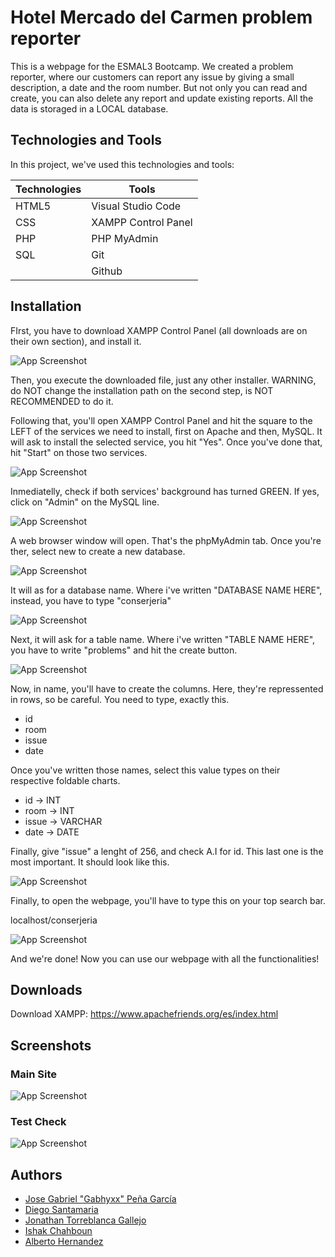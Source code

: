 # Hotel Mercado del Carmen problem reporter

This is a webpage for the ESMAL3 Bootcamp. We created a problem reporter, where our customers can report any issue by giving a small description, a date and the room number. But not only you can read and create, you can also delete any report and update existing reports. All the data is storaged in a LOCAL database.
## Technologies and Tools

In this project, we've used this technologies and tools:

| Technologies | Tools |
| ------------- | -------------|
| HTML5 | Visual Studio Code |
| CSS | XAMPP Control Panel |
| PHP | PHP MyAdmin
| SQL | Git |
|  | Github |


## Installation

FIrst, you have to download XAMPP Control Panel (all downloads are on their own section), and install it. 

![App Screenshot](https://res.cloudinary.com/dmkvpncg9/image/upload/v1731661024/Step1_vy6lf0.png)

Then, you execute the downloaded file, just any other installer. WARNING, do NOT change the installation path on the second step, is NOT RECOMMENDED to do it.

Following that, you'll open XAMPP Control Panel and hit the square to the LEFT of the services we need to install, first on Apache and then, MySQL. It will ask to install the selected service, you hit "Yes". Once you've done that, hit "Start" on those two services.

![App Screenshot](https://res.cloudinary.com/dmkvpncg9/image/upload/v1731661025/Step2_pdjw4q.png)

Inmediatelly, check if both services' background has turned GREEN. If yes, click on "Admin" on the MySQL line.

![App Screenshot](https://res.cloudinary.com/dmkvpncg9/image/upload/v1731661025/Step3_brcrmq.png)

A web browser window will open. That's the phpMyAdmin tab. Once you're ther, select new to create a new database.

![App Screenshot](https://res.cloudinary.com/dmkvpncg9/image/upload/v1731661027/Step4_f3qiqx.png)

It will as for a database name. Where i've written "DATABASE NAME HERE", instead, you have to type "conserjeria"

![App Screenshot](https://res.cloudinary.com/dmkvpncg9/image/upload/v1731661027/Step5_ptxfez.png)

Next, it will ask for a table name. Where i've written "TABLE NAME HERE", you have to write "problems" and hit the create button.

![App Screenshot](https://res.cloudinary.com/dmkvpncg9/image/upload/v1731661029/Step6_cskjsd.png)

Now, in name, you'll have to create the columns. Here, they're repressented in rows, so be careful. You need to type, exactly this.

- id
- room
- issue
- date    

Once you've written those names, select this value types on their respective foldable charts.

- id -> INT
- room -> INT
- issue -> VARCHAR
- date -> DATE

Finally, give "issue" a lenght of 256, and check A.I for id. This last one is the most important. It should look like this.

![App Screenshot](https://res.cloudinary.com/dmkvpncg9/image/upload/v1731661029/Step7_ip9q5b.png)

Finally, to open the webpage, you'll have to type this on your top search bar.

localhost/conserjeria

![App Screenshot](https://res.cloudinary.com/dmkvpncg9/image/upload/v1731661031/Step8_iikr6j.png)

And we're done! Now you can use our webpage with all the functionalities!


## Downloads

Download XAMPP: https://www.apachefriends.org/es/index.html
## Screenshots

### Main Site

![App Screenshot](https://res.cloudinary.com/dmkvpncg9/image/upload/v1731914212/Screenshot2_oatx9f.png)

### Test Check
![App Screenshot](https://res.cloudinary.com/dmkvpncg9/image/upload/v1731663466/Tests_x2igwy.png)

## Authors

- [Jose Gabriel "Gabhyxx" Peña García](https://www.github.com/Gabhyxx)
- [Diego Santamaria](https://github.com/DinGo21)
- [Jonathan Torreblanca Gallejo](https://github.com/Leonkeneddy86)
- [Ishak Chahboun](https://github.com/ruzo0)
- [Alberto Hernandez](https://github.com/TOKIO-V2)